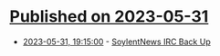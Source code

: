 # [Published on 2023-05-31](index.md)

* [2023-05-31, 19:15:00](https://soylentnews.org/meta/article.pl?sid=23/05/31/1934210&from=rss) - [SoylentNews IRC Back Up](https://soylentnews.org/meta/article.pl?sid=23/05/31/1934210&from=rss)

